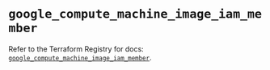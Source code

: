 # `google_compute_machine_image_iam_member`

Refer to the Terraform Registry for docs: [`google_compute_machine_image_iam_member`](https://registry.terraform.io/providers/hashicorp/google-beta/6.22.0/docs/resources/google_compute_machine_image_iam_member).
